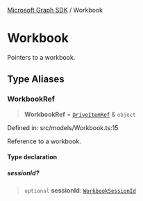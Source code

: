 [Microsoft Graph SDK](README.md) / Workbook

# Workbook

Pointers to a workbook.

## Type Aliases

### WorkbookRef

> **WorkbookRef** = [`DriveItemRef`](DriveItem-1.md#driveitemref) & `object`

Defined in: src/models/Workbook.ts:15

Reference to a workbook.

#### Type declaration

##### sessionId?

> `optional` **sessionId**: [`WorkbookSessionId`](WorkbookSession.md#workbooksessionid)
